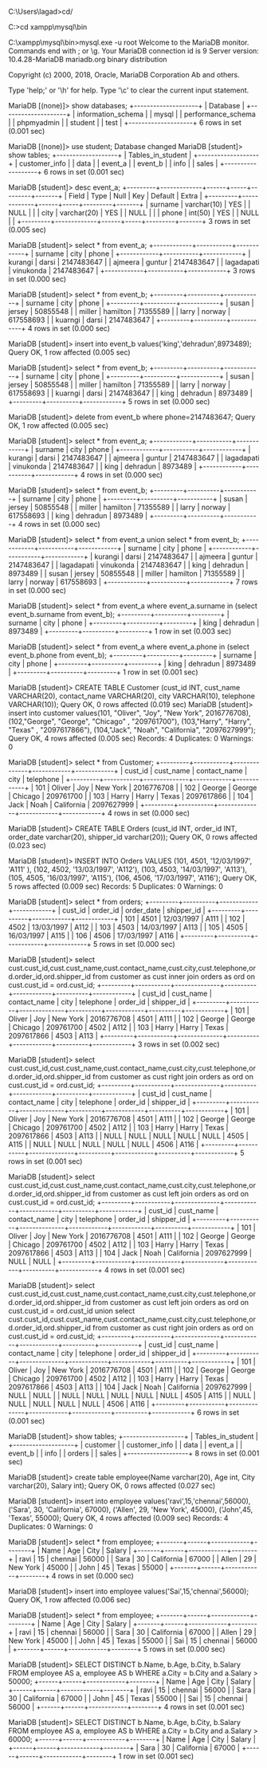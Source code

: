 
C:\Users\lagad>cd/

C:>cd xampp\mysql\bin

C:\xampp\mysql\bin>mysql.exe -u root Welcome to the MariaDB monitor. Commands end with ; or \g. Your MariaDB connection id is 9 Server version: 10.4.28-MariaDB mariadb.org binary distribution

Copyright (c) 2000, 2018, Oracle, MariaDB Corporation Ab and others.

Type 'help;' or '\h' for help. Type '\c' to clear the current input statement.

MariaDB [(none)]> show databases; +--------------------+ | Database | +--------------------+ | information_schema | | mysql | | performance_schema | | phpmyadmin | | student | | test | +--------------------+ 6 rows in set (0.001 sec)

MariaDB [(none)]> use student; Database changed MariaDB [student]> show tables; +-------------------+ | Tables_in_student | +-------------------+ | customer_info | | data | | event_a | | event_b | | info | | sales | +-------------------+ 6 rows in set (0.001 sec)

MariaDB [student]> desc event_a; +---------+-------------+------+-----+---------+-------+ | Field | Type | Null | Key | Default | Extra | +---------+-------------+------+-----+---------+-------+ | surname | varchar(10) | YES | | NULL | | | city | varchar(20) | YES | | NULL | | | phone | int(50) | YES | | NULL | | +---------+-------------+------+-----+---------+-------+ 3 rows in set (0.005 sec)

MariaDB [student]> select * from event_a; +------------+-----------+------------+ | surname | city | phone | +------------+-----------+------------+ | kurangi | darsi | 2147483647 | | ajmeera | guntur | 2147483647 | | lagadapati | vinukonda | 2147483647 | +------------+-----------+------------+ 3 rows in set (0.000 sec)

MariaDB [student]> select * from event_b; +---------+----------+------------+ | surname | city | phone | +---------+----------+------------+ | susan | jersey | 50855548 | | miller | hamilton | 71355589 | | larry | norway | 617558693 | | kuarngi | darsi | 2147483647 | +---------+----------+------------+ 4 rows in set (0.000 sec)

MariaDB [student]> insert into event_b values('king','dehradun',8973489); Query OK, 1 row affected (0.005 sec)

MariaDB [student]> select * from event_b; +---------+----------+------------+ | surname | city | phone | +---------+----------+------------+ | susan | jersey | 50855548 | | miller | hamilton | 71355589 | | larry | norway | 617558693 | | kuarngi | darsi | 2147483647 | | king | dehradun | 8973489 | +---------+----------+------------+ 5 rows in set (0.000 sec)

MariaDB [student]> delete from event_b where phone=2147483647; Query OK, 1 row affected (0.005 sec)

MariaDB [student]> select * from event_a; +------------+-----------+------------+ | surname | city | phone | +------------+-----------+------------+ | kurangi | darsi | 2147483647 | | ajmeera | guntur | 2147483647 | | lagadapati | vinukonda | 2147483647 | | king | dehradun | 8973489 | +------------+-----------+------------+ 4 rows in set (0.000 sec)

MariaDB [student]> select * from event_b; +---------+----------+-----------+ | surname | city | phone | +---------+----------+-----------+ | susan | jersey | 50855548 | | miller | hamilton | 71355589 | | larry | norway | 617558693 | | king | dehradun | 8973489 | +---------+----------+-----------+ 4 rows in set (0.000 sec)

MariaDB [student]> select * from event_a union select * from event_b; +------------+-----------+------------+ | surname | city | phone | +------------+-----------+------------+ | kurangi | darsi | 2147483647 | | ajmeera | guntur | 2147483647 | | lagadapati | vinukonda | 2147483647 | | king | dehradun | 8973489 | | susan | jersey | 50855548 | | miller | hamilton | 71355589 | | larry | norway | 617558693 | +------------+-----------+------------+ 7 rows in set (0.000 sec)

MariaDB [student]> select * from event_a where event_a.surname in (select event_b.surname from event_b); +---------+----------+---------+ | surname | city | phone | +---------+----------+---------+ | king | dehradun | 8973489 | +---------+----------+---------+ 1 row in set (0.003 sec)

MariaDB [student]> select * from event_a where event_a.phone in (select event_b.phone from event_b); +---------+----------+---------+ | surname | city | phone | +---------+----------+---------+ | king | dehradun | 8973489 | +---------+----------+---------+ 1 row in set (0.001 sec)

MariaDB [student]> CREATE TABLE Customer (cust_id INT, cust_name VARCHAR(20), contact_name VARCHAR(20), city VARCHAR(10), telephone VARCHAR(10)); Query OK, 0 rows affected (0.019 sec)
MariaDB [student]> insert into customer values(101, "Oliver", "Joy", "New York", 2016776708), (102,"George", "George", "Chicago" , "209761700"), (103,"Harry", "Harry", "Texas" , "2097617866"), (104,"Jack", "Noah", "California", "2097627999"); Query OK, 4 rows affected (0.005 sec) Records: 4 Duplicates: 0 Warnings: 0

MariaDB [student]> select * from Customer; +---------+-----------+--------------+------------+------------+ | cust_id | cust_name | contact_name | city | telephone | +---------+-----------+--------------+------------+------------+ | 101 | Oliver | Joy | New York | 2016776708 | | 102 | George | George | Chicago | 209761700 | | 103 | Harry | Harry | Texas | 2097617866 | | 104 | Jack | Noah | California | 2097627999 | +---------+-----------+--------------+------------+------------+ 4 rows in set (0.000 sec)

MariaDB [student]> CREATE TABLE Orders (cust_id INT, order_id INT, order_date varchar(20), shipper_id varchar(20)); Query OK, 0 rows affected (0.023 sec)

MariaDB [student]> INSERT INTO Orders VALUES (101, 4501, '12/03/1997', 'A111' ), (102, 4502, '13/03/1997', 'A112'), (103, 4503, '14/03/1997', 'A113'), (105, 4505, '16/03/1997', 'A115'), (106, 4506, '17/03/1997', 'A116'); Query OK, 5 rows affected (0.009 sec) Records: 5 Duplicates: 0 Warnings: 0

MariaDB [student]> select * from orders; +---------+----------+------------+------------+ | cust_id | order_id | order_date | shipper_id | +---------+----------+------------+------------+ | 101 | 4501 | 12/03/1997 | A111 | | 102 | 4502 | 13/03/1997 | A112 | | 103 | 4503 | 14/03/1997 | A113 | | 105 | 4505 | 16/03/1997 | A115 | | 106 | 4506 | 17/03/1997 | A116 | +---------+----------+------------+------------+ 5 rows in set (0.000 sec)

MariaDB [student]> select cust.cust_id,cust.cust_name,cust.contact_name,cust.city,cust.telephone,ord.order_id,ord.shipper_id from customer as cust inner join orders as ord on cust.cust_id = ord.cust_id; +---------+-----------+--------------+----------+------------+----------+------------+ | cust_id | cust_name | contact_name | city | telephone | order_id | shipper_id | +---------+-----------+--------------+----------+------------+----------+------------+ | 101 | Oliver | Joy | New York | 2016776708 | 4501 | A111 | | 102 | George | George | Chicago | 209761700 | 4502 | A112 | | 103 | Harry | Harry | Texas | 2097617866 | 4503 | A113 | +---------+-----------+--------------+----------+------------+----------+------------+ 3 rows in set (0.002 sec)

MariaDB [student]> select cust.cust_id,cust.cust_name,cust.contact_name,cust.city,cust.telephone,ord.order_id,ord.shipper_id from customer as cust right join orders as ord on cust.cust_id = ord.cust_id; +---------+-----------+--------------+----------+------------+----------+------------+ | cust_id | cust_name | contact_name | city | telephone | order_id | shipper_id | +---------+-----------+--------------+----------+------------+----------+------------+ | 101 | Oliver | Joy | New York | 2016776708 | 4501 | A111 | | 102 | George | George | Chicago | 209761700 | 4502 | A112 | | 103 | Harry | Harry | Texas | 2097617866 | 4503 | A113 | | NULL | NULL | NULL | NULL | NULL | 4505 | A115 | | NULL | NULL | NULL | NULL | NULL | 4506 | A116 | +---------+-----------+--------------+----------+------------+----------+------------+ 5 rows in set (0.001 sec)

MariaDB [student]> select cust.cust_id,cust.cust_name,cust.contact_name,cust.city,cust.telephone,ord.order_id,ord.shipper_id from customer as cust left join orders as ord on cust.cust_id = ord.cust_id; +---------+-----------+--------------+------------+------------+----------+------------+ | cust_id | cust_name | contact_name | city | telephone | order_id | shipper_id | +---------+-----------+--------------+------------+------------+----------+------------+ | 101 | Oliver | Joy | New York | 2016776708 | 4501 | A111 | | 102 | George | George | Chicago | 209761700 | 4502 | A112 | | 103 | Harry | Harry | Texas | 2097617866 | 4503 | A113 | | 104 | Jack | Noah | California | 2097627999 | NULL | NULL | +---------+-----------+--------------+------------+------------+----------+------------+ 4 rows in set (0.001 sec)

MariaDB [student]> select cust.cust_id,cust.cust_name,cust.contact_name,cust.city,cust.telephone,ord.order_id,ord.shipper_id from customer as cust left join orders as ord on cust.cust_id = ord.cust_id union select cust.cust_id,cust.cust_name,cust.contact_name,cust.city,cust.telephone,ord.order_id,ord.shipper_id from customer as cust right join orders as ord on cust.cust_id = ord.cust_id; +---------+-----------+--------------+------------+------------+----------+------------+ | cust_id | cust_name | contact_name | city | telephone | order_id | shipper_id | +---------+-----------+--------------+------------+------------+----------+------------+ | 101 | Oliver | Joy | New York | 2016776708 | 4501 | A111 | | 102 | George | George | Chicago | 209761700 | 4502 | A112 | | 103 | Harry | Harry | Texas | 2097617866 | 4503 | A113 | | 104 | Jack | Noah | California | 2097627999 | NULL | NULL | | NULL | NULL | NULL | NULL | NULL | 4505 | A115 | | NULL | NULL | NULL | NULL | NULL | 4506 | A116 | +---------+-----------+--------------+------------+------------+----------+------------+ 6 rows in set (0.001 sec)

MariaDB [student]> show tables; +-------------------+ | Tables_in_student | +-------------------+ | customer | | customer_info | | data | | event_a | | event_b | | info | | orders | | sales | +-------------------+ 8 rows in set (0.001 sec)

MariaDB [student]> create table employee(Name varchar(20), Age int, City varchar(20), Salary int); Query OK, 0 rows affected (0.027 sec)

MariaDB [student]> insert into employee values('ravi',15,'chennai',56000),('Sara', 30, 'California', 67000), ('Allen', 29, 'New York', 45000), ('John',45, 'Texas', 55000); Query OK, 4 rows affected (0.009 sec) Records: 4 Duplicates: 0 Warnings: 0

MariaDB [student]> select * from employee; +-------+------+------------+--------+ | Name | Age | City | Salary | +-------+------+------------+--------+ | ravi | 15 | chennai | 56000 | | Sara | 30 | California | 67000 | | Allen | 29 | New York | 45000 | | John | 45 | Texas | 55000 | +-------+------+------------+--------+ 4 rows in set (0.000 sec)

MariaDB [student]> insert into employee values('Sai',15,'chennai',56000); Query OK, 1 row affected (0.006 sec)

MariaDB [student]> select * from employee; +-------+------+------------+--------+ | Name | Age | City | Salary | +-------+------+------------+--------+ | ravi | 15 | chennai | 56000 | | Sara | 30 | California | 67000 | | Allen | 29 | New York | 45000 | | John | 45 | Texas | 55000 | | Sai | 15 | chennai | 56000 | +-------+------+------------+--------+ 5 rows in set (0.000 sec)

MariaDB [student]> SELECT DISTINCT b.Name, b.Age, b.City, b.Salary FROM employee AS a, employee AS b WHERE a.City = b.City and a.Salary > 50000; +------+------+------------+--------+ | Name | Age | City | Salary | +------+------+------------+--------+ | ravi | 15 | chennai | 56000 | | Sara | 30 | California | 67000 | | John | 45 | Texas | 55000 | | Sai | 15 | chennai | 56000 | +------+------+------------+--------+ 4 rows in set (0.001 sec)

MariaDB [student]> SELECT DISTINCT b.Name, b.Age, b.City, b.Salary FROM employee AS a, employee AS b WHERE a.City = b.City and a.Salary > 60000; +------+------+------------+--------+ | Name | Age | City | Salary | +------+------+------------+--------+ | Sara | 30 | California | 67000 | +------+------+------------+--------+ 1 row in set (0.001 sec)
